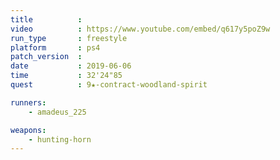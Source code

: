 ```yaml
---
title          :
video          : https://www.youtube.com/embed/q617y5poZ9w
run_type       : freestyle
platform       : ps4
patch_version  : 
date           : 2019-06-06
time           : 32'24"85
quest          : 9★-contract-woodland-spirit

runners:
    - amadeus_225

weapons:
    - hunting-horn
---
```

